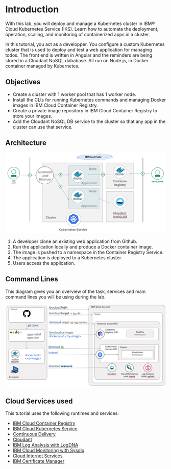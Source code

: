 # Introduction

With this lab, you will deploy and manage a Kubernetes cluster in IBM® Cloud Kubernetes Service (IKS). Learn how to automate the deployment, operation, scaling, and monitoring of containerized apps in a cluster.

In this tutorial, you act as a developper. You configure a custom Kubernetes cluster that is used to deploy and test a web application for managing todos. The front end is written in Angular and the reminders are being stored in a Cloudant NoSQL dababase. All run on Node.js, in Docker container managed by Kubernetes.

## Objectives

* Create a cluster with 1 worker pool that has 1 worker node.
* Install the CLIs for running Kubernetes commands and managing Docker images in IBM Cloud Container Registry.
* Create a private image repository in IBM Cloud Container Registry to store your images.
* Add the Cloudant NoSQL DB service to the cluster so that any app in the cluster can use that service.

## Architecture

![](./images/kubelabarchi.png)

1. A developer clone an existing web application from Github.
1. Run the application locally and produce a Docker container image.
1. The image is pushed to a namespace in the Container Registry Service.
1. The application is deployed to a Kubernetes cluster.
1. Users access the application.

## Command Lines

This diagram gives you an overview of the task, services and main command lines you will be using during the lab.

![](./images/cli-main-cmds.png)

## Cloud Services used

This tutorial uses the following runtimes and services:

* [IBM Cloud Container Registry](https://cloud.ibm.com/containers-kubernetes/launchRegistryView)
* [IBM Cloud Kubernetes Service](https://cloud.ibm.com/containers-kubernetes/catalog/cluster)
* [Continuous Delivery](https://cloud.ibm.com/catalog/services/continuous-delivery)
* [Cloudant](https://cloud.ibm.com/catalog/services/cloudant)
* [IBM Log Analysis with LogDNA](https://cloud.ibm.com/observe/logging/create)
* [IBM Cloud Monitoring with Sysdig](https://cloud.ibm.com/observe/monitoring/create)
* [Cloud Internet Services](https://cloud.ibm.com/catalog/internet-services)
* [IBM Certificate Manager](https://cloud.ibm.com/catalog/certificate-manager)
